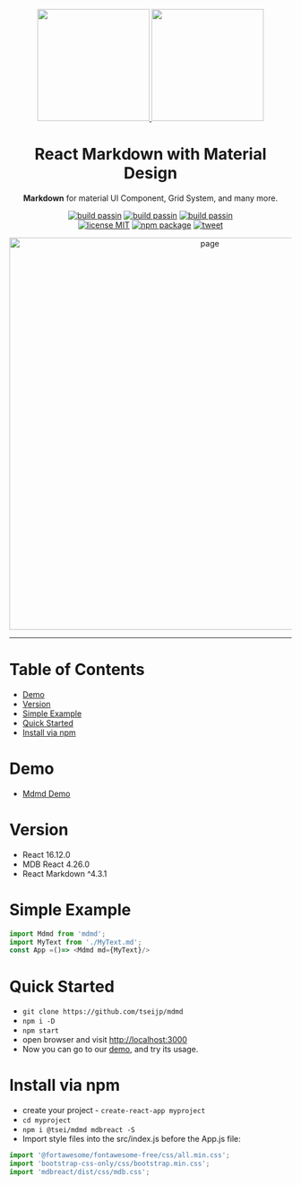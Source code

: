<p align="center">
  <a href="https://tsei.jp/mdmd/">
    <img width="200" src="https://res.cloudinary.com/dpimrj9cp/image/upload/v1588347839/md.png"/>
    <img width="200" src="https://res.cloudinary.com/dpimrj9cp/image/upload/v1588347839/md.png"/>
  </a>
</p>

<h1 align="center">️React Ⅿarkⅾown with Ⅿaterial Ⅾesign</h1>
<p align="center"><b>Markdown</b> for material UI Component, Grid System, and many more.</p>

<p align="center">
    <a href="https://github.com/tseijp/mdmd"><img alt="build passin"src="https://img.shields.io/badge/build-✔-green.svg"/></a>
    <a href="https://github.com/tseijp/mdmd"><img alt="build passin"src="https://img.shields.io/badge/types-✔-yellow.svg"/></a>
    <a href="https://github.com/tseijp/mdmd"><img alt="build passin"src="https://img.shields.io/badge/demos-✔-red.svg"/></a>
    <br/>
    <a href="https://github.com/tseijp/mdmd"><img alt="license MIT" src="https://img.shields.io/badge/license-MIT-green.svg"/></a>
    <a href="https://www.npmjs.com/package/@tsei/mdmd"><img alt="npm package" src="https://img.shields.io/badge/npm_package-2.0.3-green.svg"/></a>
    <a href="https://twitter.com/intent/tweet?url=https://tsei.jp/mdmd/about/&text=React Ⅿarkⅾown with Ⅿaterial Ⅾesign"><img alt="tweet" src="https://img.shields.io/twitter/url?style=social&url=https%3A%2F%2Ftwitter.com%2Ftseijp"/></a>
</p>

<p align="center">
  <a href="https://tsei.jp/mdmd/basic" target="_blank">
    <img width="700" src="https://res.cloudinary.com/dpimrj9cp/image/upload/c_scale,w_1000/v1588494236/MDMD.png" alt="page"/>
  </a>
</p>

<hr/>

# Table of Contents
- [Demo](#Demo)  
- [Version](#version)  
- [Simple Example](#simple-example)
- [Quick Started](#quick-started)  
- [Install via npm](#install-via-npm)  

# Demo
- [Mdmd Demo](https://tsei.jp/mdmd)

# Version
- React 16.12.0
- MDB React 4.26.0
- React Markdown ^4.3.1

# Simple Example
```js
import Mdmd from 'mdmd';
import MyText from './MyText.md';
const App =()=> <Mdmd md={MyText}/>
```

# Quick Started
- `git clone https://github.com/tseijp/mdmd`
- `npm i -D`
- `npm start`
- open browser and visit [http://localhost:3000](http://localhost:3000)
- Now you can go to our [demo](https://tsei.jp/mdmd), and try its usage.

# Install via npm
- create your project - `create-react-app myproject`
- `cd myproject`
- `npm i @tsei/mdmd mdbreact -S`
- Import style files into the src/index.js before the App.js file:
```js
import '@fortawesome/fontawesome-free/css/all.min.css';
import 'bootstrap-css-only/css/bootstrap.min.css';
import 'mdbreact/dist/css/mdb.css';
```
